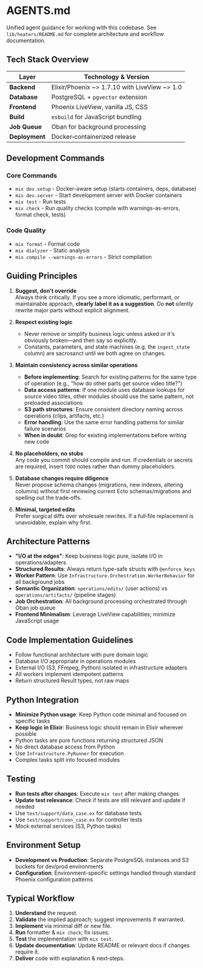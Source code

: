 # AGENTS.md

Unified agent guidance for working with this codebase. See `lib/heaters/README.md` for complete architecture and workflow documentation.

## Tech Stack Overview

| Layer      | Technology & Version |
| ---------- | -------------------- |
| **Backend** | Elixir/Phoenix ~> 1.7.10 with LiveView ~> 1.0 |
| **Database** | PostgreSQL + `pgvector` extension |
| **Frontend** | Phoenix LiveView, vanilla JS, CSS |
| **Build** | `esbuild` for JavaScript bundling |
| **Job Queue** | Oban for background processing |
| **Deployment** | Docker‑containerized release |

## Development Commands

### Core Commands
- `mix dev.setup` - Docker-aware setup (starts containers, deps, database)
- `mix dev.server` - Start development server with Docker containers
- `mix test` - Run tests 
- `mix check` - Run quality checks (compile with warnings-as-errors, format check, tests)

### Code Quality
- `mix format` - Format code
- `mix dialyzer` - Static analysis
- `mix compile --warnings-as-errors` - Strict compilation

## Guiding Principles

1. **Suggest, don't override**  
   Always think critically. If you see a more idiomatic, performant, or maintainable approach, **clearly label it as a suggestion**. Do **not** silently rewrite major parts without explicit alignment.

2. **Respect existing logic**  
   - Never remove or simplify business logic unless asked _or_ it's obviously broken—and then say so explicitly.  
   - Constants, parameters, and state machines (e.g. the `ingest_state` column) are sacrosanct until we both agree on changes.

3. **Maintain consistency across similar operations**  
   - **Before implementing**: Search for existing patterns for the same type of operation (e.g., "how do other parts get source video title?")
   - **Data access patterns**: If one module uses database lookups for source video titles, other modules should use the same pattern, not preloaded associations
   - **S3 path structures**: Ensure consistent directory naming across operations (clips, artifacts, etc.)
   - **Error handling**: Use the same error handling patterns for similar failure scenarios
   - **When in doubt**: Grep for existing implementations before writing new code

4. **No placeholders, no stubs**  
   Any code you commit should compile and run. If credentials or secrets are required, insert `TODO` notes rather than dummy placeholders.

5. **Database changes require diligence**  
   Never propose schema changes (migrations, new indexes, altering columns) without first reviewing current Ecto schemas/migrations and spelling out the trade‑offs.

6. **Minimal, targeted edits**  
   Prefer surgical diffs over wholesale rewrites. If a full‑file replacement is unavoidable, explain why first.

## Architecture Patterns

- **"I/O at the edges"**: Keep business logic pure, isolate I/O in operations/adapters
- **Structured Results**: Always return type-safe structs with `@enforce_keys`
- **Worker Pattern**: Use `Infrastructure.Orchestration.WorkerBehavior` for all background jobs
- **Semantic Organization**: `operations/edits/` (user actions) vs `operations/artifacts/` (pipeline stages)
- **Job Orchestration**: All background processing orchestrated through Oban job queue
- **Frontend Minimalism**: Leverage LiveView capabilities; minimize JavaScript usage

## Code Implementation Guidelines

- Follow functional architecture with pure domain logic
- Database I/O appropriate in operations modules
- External I/O (S3, FFmpeg, Python) isolated in infrastructure adapters
- All workers implement idempotent patterns
- Return structured Result types, not raw maps

## Python Integration

- **Minimize Python usage**: Keep Python code minimal and focused on specific tasks
- **Keep logic in Elixir**: Business logic should remain in Elixir wherever possible
- Python tasks are pure functions returning structured JSON
- No direct database access from Python
- Use `Infrastructure.PyRunner` for execution
- Complex tasks split into focused modules

## Testing

- **Run tests after changes**: Execute `mix test` after making changes
- **Update test relevance**: Check if tests are still relevant and update if needed
- Use `test/support/data_case.ex` for database tests
- Use `test/support/conn_case.ex` for controller tests
- Mock external services (S3, Python tasks)

## Environment Setup

- **Development vs Production**: Separate PostgreSQL instances and S3 buckets for dev/prod environments
- **Configuration**: Environment-specific settings handled through standard Phoenix configuration patterns

## Typical Workflow

1. **Understand** the request.
2. **Validate** the implied approach; suggest improvements if warranted.
3. **Implement** via minimal diff or new file.
4. **Run** formatter & `mix check`; fix issues.
5. **Test** the implementation with `mix test`.
6. **Update documentation**: Update README or relevant docs if changes require it.
7. **Deliver** code with explanation & next‑steps.
